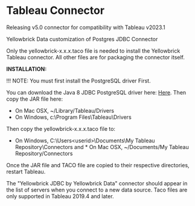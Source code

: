 # Tableau Connector

Releasing v5.0 connector for compatibility with Tableau v2023.1


Yellowbrick Data customization of Postgres JDBC Connector

Only the yellowbrick-x.x.x.taco file is needed to install the Yellowbrick Tableau connector.  All other files are for packaging the connector itself. 

**INSTALLATION:**

!!! NOTE:  You must first install the PostgreSQL driver First.  

You can download the Java 8 JDBC PostgreSQL driver here: [Here](https://jdbc.postgresql.org/download).  Then copy the JAR file here:
* On Mac OSX, ~/Library/Tableau/Drivers
* On Windows, c:\Program Files\Tableau\Drivers

Then copy the yellowbrick-x.x.x.taco file to:
* On Windows, C:\Users\<userid>\Documents\My Tableau Repository\Connectors and * On Mac OSX,  ~/Documents/My Tableau Repository/Connectors

Once the JAR file and TACO file are copied to their respective directories, restart Tableau.

The "Yellowbrick JDBC by Yellowbrick Data" connector should appear in the list of servers when you connect to a new data source.  Taco files are only supported in Tableau 2019.4 and later. 
